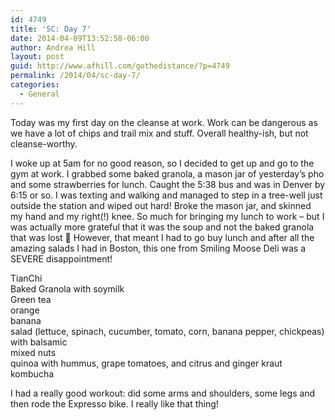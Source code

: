 ```yaml
---
id: 4749
title: 'SC: Day 7'
date: 2014-04-09T13:52:58-06:00
author: Andrea Hill
layout: post
guid: http://www.afhill.com/gothedistance/?p=4749
permalink: /2014/04/sc-day-7/
categories:
  - General
---
```

Today was my first day on the cleanse at work. Work can be dangerous as we have a lot of chips and trail mix and stuff. Overall healthy-ish, but not cleanse-worthy. 

I woke up at 5am for no good reason, so I decided to get up and go to the gym at work. I grabbed some baked granola, a mason jar of yesterday&#8217;s pho and some strawberries for lunch. Caught the 5:38 bus and was in Denver by 6:15 or so. I was texting and walking and managed to step in a tree-well just outside the station and wiped out hard! Broke the mason jar, and skinned my hand and my right(!) knee. So much for bringing my lunch to work &#8211; but I was actually more grateful that it was the soup and not the baked granola that was lost 🙂 However, that meant I had to go buy lunch and after all the amazing salads I had in Boston, this one from Smiling Moose Deli was a SEVERE disappointment!

TianChi  
Baked Granola with soymilk  
Green tea  
orange  
banana  
salad (lettuce, spinach, cucumber, tomato, corn, banana pepper, chickpeas) with balsamic  
mixed nuts  
quinoa with hummus, grape tomatoes, and citrus and ginger kraut  
kombucha

I had a really good workout: did some arms and shoulders, some legs and then rode the Expresso bike. I really like that thing!